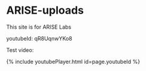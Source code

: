 # ARISE-uploads

This site is for ARISE Labs

youtubeId: qR8UqnwYKo8

Test video:

{% include youtubePlayer.html id=page.youtubeId %}
